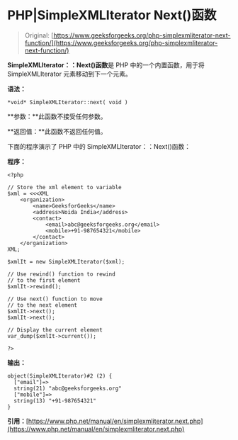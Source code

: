 # PHP|SimpleXMLIterator Next()函数

> Original: [https://www.geeksforgeeks.org/php-simplexmliterator-next-function/](https://www.geeksforgeeks.org/php-simplexmliterator-next-function/)

**SimpleXMLIterator：：Next()函数**是 PHP 中的一个内置函数，用于将 SimpleXMLIterator 元素移动到下一个元素。

**语法：**

```
*void* SimpleXMLIterator::next( void )
```

**参数：**此函数不接受任何参数。

**返回值：**此函数不返回任何值。

下面的程序演示了 PHP 中的 SimpleXMLIterator：：Next()函数：

**程序：**

```
<?php

// Store the xml element to variable
$xml = <<<XML
    <organization>
        <name>GeeksforGeeks</name>
        <address>Noida India</address>
        <contact>
            <email>abc@geeksforgeeks.org</email>
            <mobile>+91-987654321</mobile>
        </contact>
    </organization>
XML;

$xmlIt = new SimpleXMLIterator($xml);

// Use rewind() function to rewind
// to the first element
$xmlIt->rewind();

// Use next() function to move
// to the next element
$xmlIt->next();
$xmlIt->next();

// Display the current element
var_dump($xmlIt->current());

?>
```

**输出：**

```
object(SimpleXMLIterator)#2 (2) {
  ["email"]=>
  string(21) "abc@geeksforgeeks.org"
  ["mobile"]=>
  string(13) "+91-987654321"
}

```

**引用：**[https://www.php.net/manual/en/simplexmliterator.next.php](https://www.php.net/manual/en/simplexmliterator.next.php)